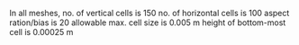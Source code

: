 In all meshes, no. of vertical cells is 150
               no. of horizontal cells is 100
               aspect ration/bias is 20
               allowable max. cell size is 0.005 m
               height of bottom-most cell is 0.00025 m
